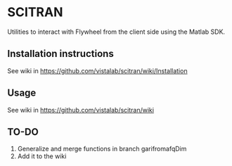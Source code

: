 # SCITRAN
Utilities to interact with Flywheel from the client side using the Matlab SDK.

## Installation instructions
See wiki in https://github.com/vistalab/scitran/wiki/Installation

## Usage
See wiki in https://github.com/vistalab/scitran/wiki

## TO-DO
1. Generalize and merge functions in branch garifromafqDim
2. Add it to the wiki 


